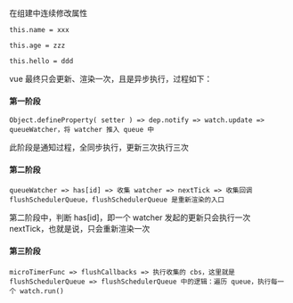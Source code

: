 在组建中连续修改属性

```
this.name = xxx

this.age = zzz

this.hello = ddd
```

vue 最终只会更新、渲染一次，且是异步执行，过程如下：

#### 第一阶段

```
Object.defineProperty( setter ) => dep.notify => watch.update => queueWatcher，将 watcher 推入 queue 中

```

此阶段是通知过程，全同步执行，更新三次执行三次

#### 第二阶段

```
queueWatcher => has[id] => 收集 watcher => nextTick => 收集回调 flushSchedulerQueue，flushSchedulerQueue 是重新渲染的入口

```
第二阶段中，判断 has[id]，即一个 watcher 发起的更新只会执行一次 nextTick，也就是说，只会重新渲染一次

#### 第三阶段

```
microTimerFunc => flushCallbacks => 执行收集的 cbs，这里就是 flushSchedulerQueue => flushSchedulerQueue 中的逻辑：遍历 queue，执行每一个 watch.run()
```



